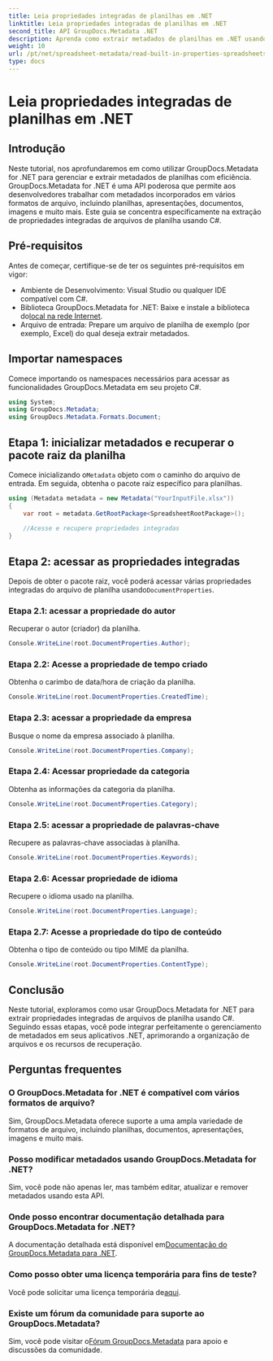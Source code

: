 ```yaml
---
title: Leia propriedades integradas de planilhas em .NET
linktitle: Leia propriedades integradas de planilhas em .NET
second_title: API GroupDocs.Metadata .NET
description: Aprenda como extrair metadados de planilhas em .NET usando GroupDocs.Metadata, aprimorando o gerenciamento e a organização de documentos em seus aplicativos.
weight: 10
url: /pt/net/spreadsheet-metadata/read-built-in-properties-spreadsheets/
type: docs
---
```

# Leia propriedades integradas de planilhas em .NET

## Introdução
Neste tutorial, nos aprofundaremos em como utilizar GroupDocs.Metadata for .NET para gerenciar e extrair metadados de planilhas com eficiência. GroupDocs.Metadata for .NET é uma API poderosa que permite aos desenvolvedores trabalhar com metadados incorporados em vários formatos de arquivo, incluindo planilhas, apresentações, documentos, imagens e muito mais. Este guia se concentra especificamente na extração de propriedades integradas de arquivos de planilha usando C#.
## Pré-requisitos
Antes de começar, certifique-se de ter os seguintes pré-requisitos em vigor:
- Ambiente de Desenvolvimento: Visual Studio ou qualquer IDE compatível com C#.
-  Biblioteca GroupDocs.Metadata for .NET: Baixe e instale a biblioteca do[local na rede Internet](https://releases.groupdocs.com/metadata/net/).
- Arquivo de entrada: Prepare um arquivo de planilha de exemplo (por exemplo, Excel) do qual deseja extrair metadados.

## Importar namespaces
Comece importando os namespaces necessários para acessar as funcionalidades GroupDocs.Metadata em seu projeto C#.
```csharp
using System;
using GroupDocs.Metadata;
using GroupDocs.Metadata.Formats.Document;
```
## Etapa 1: inicializar metadados e recuperar o pacote raiz da planilha
 Comece inicializando o`Metadata` objeto com o caminho do arquivo de entrada. Em seguida, obtenha o pacote raiz específico para planilhas.
```csharp
using (Metadata metadata = new Metadata("YourInputFile.xlsx"))
{
    var root = metadata.GetRootPackage<SpreadsheetRootPackage>();
    
    //Acesse e recupere propriedades integradas
}
```
## Etapa 2: acessar as propriedades integradas
 Depois de obter o pacote raiz, você poderá acessar várias propriedades integradas do arquivo de planilha usando`DocumentProperties`.
### Etapa 2.1: acessar a propriedade do autor
Recuperar o autor (criador) da planilha.
```csharp
Console.WriteLine(root.DocumentProperties.Author);
```
### Etapa 2.2: Acesse a propriedade de tempo criado
Obtenha o carimbo de data/hora de criação da planilha.
```csharp
Console.WriteLine(root.DocumentProperties.CreatedTime);
```
### Etapa 2.3: acessar a propriedade da empresa
Busque o nome da empresa associado à planilha.
```csharp
Console.WriteLine(root.DocumentProperties.Company);
```
### Etapa 2.4: Acessar propriedade da categoria
Obtenha as informações da categoria da planilha.
```csharp
Console.WriteLine(root.DocumentProperties.Category);
```
### Etapa 2.5: acessar a propriedade de palavras-chave
Recupere as palavras-chave associadas à planilha.
```csharp
Console.WriteLine(root.DocumentProperties.Keywords);
```
### Etapa 2.6: Acessar propriedade de idioma
Recupere o idioma usado na planilha.
```csharp
Console.WriteLine(root.DocumentProperties.Language);
```
### Etapa 2.7: Acesse a propriedade do tipo de conteúdo
Obtenha o tipo de conteúdo ou tipo MIME da planilha.
```csharp
Console.WriteLine(root.DocumentProperties.ContentType);
```

## Conclusão
Neste tutorial, exploramos como usar GroupDocs.Metadata for .NET para extrair propriedades integradas de arquivos de planilha usando C#. Seguindo essas etapas, você pode integrar perfeitamente o gerenciamento de metadados em seus aplicativos .NET, aprimorando a organização de arquivos e os recursos de recuperação.

## Perguntas frequentes
### O GroupDocs.Metadata for .NET é compatível com vários formatos de arquivo?
Sim, GroupDocs.Metadata oferece suporte a uma ampla variedade de formatos de arquivo, incluindo planilhas, documentos, apresentações, imagens e muito mais.
### Posso modificar metadados usando GroupDocs.Metadata for .NET?
Sim, você pode não apenas ler, mas também editar, atualizar e remover metadados usando esta API.
### Onde posso encontrar documentação detalhada para GroupDocs.Metadata for .NET?
 A documentação detalhada está disponível em[Documentação do GroupDocs.Metadata para .NET](https://tutorials.groupdocs.com/metadata/net/).
### Como posso obter uma licença temporária para fins de teste?
 Você pode solicitar uma licença temporária de[aqui](https://purchase.groupdocs.com/temporary-license/).
### Existe um fórum da comunidade para suporte ao GroupDocs.Metadata?
 Sim, você pode visitar o[Fórum GroupDocs.Metadata](https://forum.groupdocs.com/c/metadata/14) para apoio e discussões da comunidade.